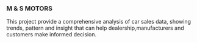 ### M & S MOTORS
This project provide a comprehensive analysis of car sales data, showing trends, pattern and insight that can help dealership,manufacturers and customers make informed decision.
